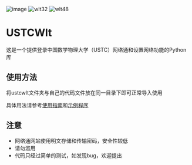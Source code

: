 ![image](https://user-images.githubusercontent.com/49507721/111910368-0cd8d400-8a9c-11eb-9167-57f101761286.png) 
![wlt32](https://user-images.githubusercontent.com/49507721/111910558-d3ed2f00-8a9c-11eb-9b8a-67f994e51358.png)
![wlt48](https://user-images.githubusercontent.com/49507721/111910537-bfa93200-8a9c-11eb-9912-630a55d48400.png)  
# USTCWlt

这是一个提供登录中国数学物理大学（USTC）网络通和设置网络功能的Python库

## 使用方法
将ustcwlt文件夹与自己的代码文件放在同一目录下即可正常导入使用
 
具体用法请参考[使用指南](https://github.com/littzhch/USTCWlt/blob/main/MANUAL.md)和[示例程序](https://github.com/littzhch/USTCWlt/blob/main/example.py)

## 注意
- 网络通网站使用明文存储和传输密码，安全性较低
- 请勿滥用
- 代码只经过简单的测试，如发现bug，欢迎提出
